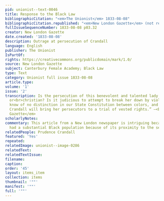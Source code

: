 ```yaml
---
pid: unionist--text-0046
title: Response to the Black Law
bibliographicCitation: "<em>The Unionist</em> 1833-08-08"
bibliographicCitation.republished: "<em>New London Gazette</em> (not researched)"
fullIssueSequenceNumber: 1833-08-08 p03.32
creator: New London Gazette
date.created: '1833-08-08'
description: Outrage at persecution of Crandall
language: English
publisher: The Unionist
IsPartOf: 
rights: https://creativecommons.org/publicdomain/mark/1.0/
source: New London Gazette
subject: Canterbury Female Academy; Black Law
type: Text
category: Unionist full issue 1833-08-08
article.type: 
volume: '1'
issue: '2'
transcription: Is the persecution of this benevolent and talented lady either republican
  or<br>christian? Is it judicious to attempt to break her down by violence and insult?<br>We
  know of no distinction in our State Constitution between colors, and we hope<br>Miss
  Crandall will bring her persecutors to a trial of vested rights.” –<br><em>New London
  Gazette</em>
scholarlyNotes: 
commentary: This article from a New London newspaper is intriguing because that city
  had a substantial Black population because of its proximity to the sea.
relatedPeople: Prudence Crandall
featured: 'Yes'
repeated: 
relatedImage: unionist--image-0286
relatedText: 
relatedTextIssue: 
filename: 
caption: 
order: '45'
layout: items_item
collection: items
thumbnail: '""'
manifest: '""'
full: '""'
---
```

